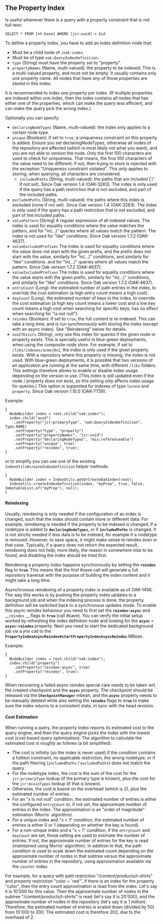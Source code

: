 <!--
   Licensed to the Apache Software Foundation (ASF) under one or more
   contributor license agreements.  See the NOTICE file distributed with
   this work for additional information regarding copyright ownership.
   The ASF licenses this file to You under the Apache License, Version 2.0
   (the "License"); you may not use this file except in compliance with
   the License.  You may obtain a copy of the License at

       http://www.apache.org/licenses/LICENSE-2.0

   Unless required by applicable law or agreed to in writing, software
   distributed under the License is distributed on an "AS IS" BASIS,
   WITHOUT WARRANTIES OR CONDITIONS OF ANY KIND, either express or implied.
   See the License for the specific language governing permissions and
   limitations under the License.
  -->

## The Property Index

Is useful whenever there is a query with a property constraint that is not full-text:

    SELECT * FROM [nt:base] WHERE [jcr:uuid] = $id

To define a property index, you have to add an index definition node that:

* Must be a child node of `/oak:index`.
* Must be of type `oak:QueryIndexDefinition`.
* `type` (String) must have the property set to "property".
* `propertyNames` (Name, multi-valued):
  the property to be indexed.
  This is a multi-valued property, and must not be empty.
  It usually contains only _one_ property name.
  All nodes that have _any_ of those properties are stored in this index.

It is recommended to index one property per index.
(If multiple properties are indexed within one index,
then the index contains all nodes that has either one of the properties,
which can make the query less efficient, and can make the query pick the wrong index.)

Optionally you can specify:

* `declaringNodeTypes` (Name, multi-valued): the index only applies to a certain node type.
* `unique` (Boolean): if set to `true`, a uniqueness constraint on this
  property is added. Ensure you set declaringNodeTypes,
  otherwise all nodes of the repository are affected (which is most likely not what you want),
  and you are not able to version the node.
  Only the first 100 characters are used to check for uniqueness.
  That means, the first 100 characters of the value need to be different; if not, then trying to
  store is rejected
  with the exception "Uniqueness constraint violated".
  This only applies to storing; when querying, all characters are considered.
    * `includedPaths` (String, multi-valued):
      the paths that are included ('/' if not set).
      Since Oak version 1.4 (OAK-3263).
      The index is only used if the query has a path restriction that is not excluded,
      and part of the included paths.
* `excludedPaths` (String, multi-valued):
  the paths where this index is excluded (none if not set).
  Since Oak version 1.4 (OAK-3263).
  The index is only used if the query has a path restriction that is not excluded,
  and part of the included paths.
* `valuePattern` (String)
  A regular expression of all indexed values.
  The index is used for equality conditions where the value matches the pattern,
  and for "in(...)" queries where all values match the pattern.
  The index is not used for "like" conditions.
  Since Oak version 1.7.2 (OAK-4637).
* `valueExcludedPrefixes`
  The index is used for equality conditions where the value does not start with the given prefix,
  and the prefix does not start with the value,
  similarly for "in(...)" conditions,
  and similarly for "like" conditions.
  and for "in(...)" queries where all values match the pattern.
  Since Oak version 1.7.2 (OAK-4637).
* `valueIncludedPrefixes`
  The index is used for equality conditions where the value starts with the given prefix,
  similarly for "in(...)" conditions,
  and similarly for "like" conditions.
  Since Oak version 1.7.2 (OAK-4637).
* `entryCount` (Long): the estimated number of path entries in the index,
  to override the cost estimation (a high entry count means a high cost).
* `keyCount` (Long), the estimated number of keys in the index,
  to override the cost estimation (a high key count means a lower cost and
  a low key count means a high cost
  when searching for specific keys; has no effect when searching for "is not null").
* `reindex` (Boolean): if set to `true`, the full content is re-indexed.
  This can take a long time, and is run synchronously with storing the index
  (except with an async index). See "Reindexing" below for details.
* `useIfExists` (String), only use this index for queries if the given node or property exists.
  This is specially useful in blue-green deployments, when using the composite node store.
  For example, if set to `/libs/indexes/acme/@v1`, the index is only used if
  the given property exists. With a repository where this property is missing,
  the index is not used. With blue-green deployments, it is possible that
  two versions of an application are running at the same time, with different `/libs` folders.
  This settings therefore allows to enable or disable index usage depending on the version in use.
  (This index is still updated even if the node / property does not exist,
  so this setting only affects index usage for queries.)
  This option is supported for indexes of type `lucene` and `property`.
  Since Oak version 1.10.0 (OAK-7739).

Example:

    {
      NodeBuilder index = root.child("oak:index");
      index.child("uuid")
        .setProperty("jcr:primaryType", "oak:QueryIndexDefinition", Type.NAME)
        .setProperty("type", "property")
        .setProperty("propertyNames", "jcr:uuid")
        .setProperty("declaringNodeTypes", "mix:referenceable")
        .setProperty("unique", true)
        .setProperty("reindex", true);
    }

or to simplify you can use one of the existing `IndexUtils#createIndexDefinition` helper methods:

    {
      NodeBuilder index = IndexUtils.getOrCreateOakIndex(root);
      IndexUtils.createIndexDefinition(index, "myProp", true, false, ImmutableList.of("myProp"), null);
    }

#### <a name="reindexing"></a> Reindexing

Usually, reindexing is only needed if the configuration of an index is changed,
such that the index should contain more or different data.
For example, reindexing is needed if the property to be indexed is changed,
if a nodetype is added to __`declaringNodeTypes`__, or if __`includedPaths`__ is changed.
It is not strictly needed if less data is to be indexed, for example if a nodetype is removed.
However, to save space, it might make sense to reindex even in that case.
Typically, if a query does not return the expected result, reindexing does not help;
more likely, the reason in somewhere else to be found, and disabling the index should be tried
first.

Reindexing a property index happens synchronously by setting the __`reindex`__ flag to __`true`__.
This means that the
first #save call will generate a full repository traversal with the purpose of building the index
content and it might
take a long time.

Asynchronous reindexing of a property index is available as of OAK-1456. The way this works is by
pushing the property
index updates to a background job and when the indexing process is done, the property definition
will be switched back
to a synchronous updates mode.
To enable this async reindex behaviour you need to first set the __`reindex-async`__ and __`reindex`
__ flags to
__`true`__ (call #save). You can verify the initial setup worked by refreshing the index definition
node and looking
for the __`async`__ = __`async-reindex`__ property.
Next you need to start the dedicated background job via a jmx call to the
__`PropertyIndexAsyncReindex#startPropertyIndexAsyncReindex`__ MBean.

Example:

    {
      NodeBuilder index = root.child("oak:index");
      index.child("property")
        .setProperty("reindex-async", true)
        .setProperty("reindex", true);
    }

When recovering a failed async reindex special care needs to be taken wrt. the created checkpoint
and the __`async`__ property.
The checkpoint should be released via the __`CheckpointManager`__ mbean, and the __`async`__
property needs to be manually deleted
while also setting the __`reindex`__ flags to __`true`__ to make sure the index returns to a
consistent state, in sync with the head revision.

#### Cost Estimation

When running a query, the property index reports its estimated cost to the query engine,
and then the query engine picks the index with the lowest cost (cost-based query optimization).
The algorithm to calculate the estimated cost is roughly as follows (a bit simplified):

* The cost is infinity (so the index is never used)
  if the condition contains a fulltext constraint,
  no applicable restriction,
  the wrong nodetype, or
  if the path filtering (`includedPaths` / `excludedPaths`) does not match the query.
* For the nodetype index, the cost is the sum of the cost for the `jcr:primaryType` lookup
  (if the primary type is known),
  plus the cost for the `jcr:mixinTypes` lookup (if that is known).
* Otherwise, the cost is based on the overhead (which is 2),
  plus the estimated number of entries.
* For an "x is not null" condition,
  the estimated number of entries is
  either the configured `entryCount` or, if not set, the
  approximate number of entries in the index.
  The approximation is an "order of magnitude" estimation (Morris' algorithm).
* For a unique index and "x = 1" condition,
  the estimated number of entries is either 0 or 1
  (depending on whether the key is found).
* For a non-unique index and a "x = 1" condition,
  if the `entryCount` and `keyCount` are set, those setting are used to estimate
  the number of entries. If not, the
  approximate number of entries for the key is read (maintained using Morris’ algorithm).
  In addition to that, the path condition is used to scale down
  the estimated count depending on the approximate number of nodes
  in that subtree versus the approximate number of entries
  in the repository, using approximation available via the `counter` index.

For example, for a query with path restriction "/content/products/t-shirts" and property restriction
"color = 'red'", if there is an index for the property "color", then
the entry count approximation is read from the index. Let's say it is 10'000 for this value.
Then the approximate number of nodes in the subtree "/content/products/t-shirts" is read
(let's say it is 20'000), and the approximate number of nodes in the repository
(let's say it is 1 million).
Therefore, the estimated number of entries is scaled down (divided by 50) from 10'000 to 200.
The estimated cost is therefore 202, due to the overhead of 2.
